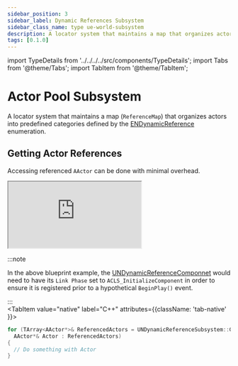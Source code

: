 ```yaml
---
sidebar_position: 3
sidebar_label: Dynamic References Subsystem
sidebar_class_name: type ue-world-subsystem
description: A locator system that maintains a map that organizes actors into predefined categories.
tags: [0.1.0]
---
```


import TypeDetails from '../../../../src/components/TypeDetails';
import Tabs from '@theme/Tabs';
import TabItem from '@theme/TabItem';

# Actor Pool Subsystem

<TypeDetails icon="ue-world-subsystem" base="UTickableWorldSubsystem" type="UNDynamicReferencesSubsystem" typeExtra="" headerFile="NexusDynamicReferences/Public/NDynamicReferencesSubsystem.h" />

A locator system that maintains a map (`ReferenceMap`) that organizes actors into predefined categories defined by the [ENDynamicReference](dynamic-reference.md) enumeration.

## Getting Actor References

Accessing referenced `AActor` can be done with minimal overhead.

<Tabs>
  <TabItem value="blueprint" label="Blueprint" default attributes={{className: 'tab-blueprint' }}>
    <iframe src="https://blueprintue.com/render/mtm1wms1/" allowfullscreen="yes" scrolling="no" class="blueprintue" style={{ height : '400px' }}></iframe>

:::note

In the above blueprint example, the [UNDynamicReferenceComponnet](dynamic-reference-component.md) would need to have its `Link Phase` set to `ACLS_InitializeComponent` in order to ensure it is registered prior to a hypothetical `BeginPlay()` event.

:::  
  </TabItem>
  <TabItem value="native" label="C++" attributes={{className: 'tab-native' }}>
```cpp title="Getting Dynamic References"
for (TArray<AActor*>& ReferencedActors = UNDynamicReferenceSubsystem::Get(GetWorld())->GetReferences(ENDynamicReference::NDR_Item_L);
  AActor*& Actor : ReferencedActors)
{
  // Do something with Actor
}
```    
  </TabItem>
</Tabs>

